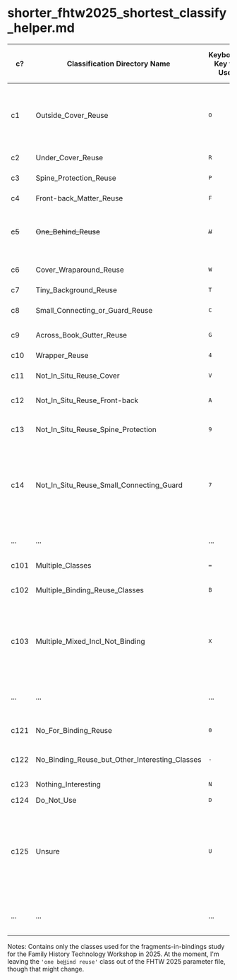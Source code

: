 # shorter_fhtw2025_shortest_classify_helper.md

| c? | Classification Directory Name | Keyboard Key to Use | File-ending Three Letters | Any Mnemonic Explanation | Shows Up As |
|------|---|---|---|---|---|
| c1   | Outside_Cover_Reuse | <kbd>O</kbd> | <code>orc</code> | Don't want to confuse optical character recognition, so <ins>o</ins>utside <ins>r</ins>euse <ins>c</ins>over | <ins>O</ins>utside cover reuse |
| c2   | Under_Cover_Reuse | <kbd>R</kbd> | <code>ucr</code> | Initialism | unde<ins>R</ins> cove<ins>R</ins> <ins>R</ins>euse |
| c3   | Spine_Protection_Reuse | <kbd>P</kbd> | <code>spr</code> | Initialism | s<ins>P</ins>ine <ins>P</ins>rotection_reuse |
| c4   | Front-back_Matter_Reuse | <kbd>F</kbd> | <code>fmr</code> | <ins>f</ins>ront <ins>m</ins>atter <ins>r</ins>euse | <ins>F</ins>ront-back matter reuse |
| <strike>c5</strike>   | <strike>One_Behind_Reuse</strike> | <strike>_<kbd>H</kbd>_</strike> | <strike><code>obr</code></strike> | <strike>Initialism</strike> | TRYING WITHOUT THIS FOR FHTW 2025 <strike>one be<ins>H</ins>ind reuse</strike> |
| c6   | Cover_Wraparound_Reuse | <kbd>W</kbd> | <code>cwa</code> | <ins>c</ins>over <ins>w</ins>rap<ins>a</ins>round | cover <ins>W</ins>raparound reuse |
| c7   | Tiny_Background_Reuse | <kbd>T</kbd> | <code>tbr</code> | Initialism |  |
| c8   | Small_Connecting_or_Guard_Reuse | <kbd>C</kbd> | <code>scg</code> | <ins>s</ins>mall <ins>c</ins>onnecting or <ins>g</ins>uard  | small <ins>C</ins>onnecting or guard reuse |
| c9   | Across_Book_Gutter_Reuse | <kbd>G</kbd> | <code>abg</code> | <ins>a</ins>cross <ins>b<ins>ook <ins>g</ins>utter | across book <ins>G</ins>utter reuse |
| c10  | Wrapper_Reuse | <kbd>4</kbd> | <code>wpr</code> | <ins>w</ins>ra<ins>p</ins>per | wrapper reuse (<ins>4</ins>) |
| c11  | Not_In_Situ_Reuse_Cover | <kbd>V</kbd> | <code>nsc</code> | <ins>n</ins>ot in <ins>s</ins>itu reuse <ins>c</ins>over |  |
| c12  | Not_In_Situ_Reuse_Front-back | <kbd>A</kbd> | <code>nsf</code> | <ins>n</ins>ot in <ins>s</ins>itu reuse <ins>f</ins>ront-back |  |
| c13  | Not_In_Situ_Reuse_Spine_Protection | <kbd>9</kbd> | <code>nsp</code> | <ins>n</ins>ot in <ins>s</ins>itu reuse <ins>(s)p</ins>ine |  |
| c14  | Not_In_Situ_Reuse_Small_Connecting_Guard | <kbd>7</kbd> | <code>nst</code> | <ins>n</ins>ot in <ins>s</ins>itu reuse <ins>s</ins>mall connecting like <ins>(s)t</ins>rap; 7 in like a backwards gamma -> G sound -> <ins>Guard</ins> |  |
| ...  | ... | ... | ... | Perhaps more, one day | ... |
| c101 | Multiple_Classes | <kbd>=</kbd> | <code>mcl</code> | <ins>m</ins>ultiple <ins>cl</ins>asses | multiple classes (<ins>=</ins>) |
| c102 | Multiple_Binding_Reuse_Classes | <kbd>B</kbd> | <code>mbr</code> | <ins>m</ins>ultiple <ins>b</ins>inding <ins>r</ins>euse | multiple <ins>B</ins>inding reuse classes |
| c103 | Multiple_Mixed_Incl_Not_Binding | <kbd>X</kbd> | <code>mmx</code> | <ins>m</ins>ultiple <ins>m</ins>i<ins>x</ins>ed (the <ins>x</ins> can help you think of not binding; the word, binding, x-ed out) | multiple mi<ins>x</ins>ed incl not binding |
| ...  | ... | ... | ... | Maybe multiple more, but idk. | ... |
| c121 | No_For_Binding_Reuse | <kbd>0</kbd> | <code>nbr</code> | <ins>n</ins>o for <ins>b</ins>inding <ins>r</ins>euse | n<ins>0</ins> for binding reuse (<ins>0</ins>) |
| c122 | No_Binding_Reuse_but_Other_Interesting_Classes | <kbd>-</kbd> | <code>oic</code> | <ins>o</ins>ther <ins>i</ins>nteresting <ins>c</ins>lasses | other interesting classes (<ins>-</ins>) |
| c123 | Nothing_Interesting | <kbd>N</kbd> | <code>noi</code> | <ins>n</ins>othing <ins>o</ins>f <ins>i</ins>nterest | <ins>N</ins>othi<ins>N</ins>g i<ins>N</ins>teresti<ins>N</ins>g |
| c124 | Do_Not_Use | <kbd>D</kbd> | <code>dnu</code> | Initialism | <ins>D</ins>o not use |
| c125 | Unsure | <kbd>U</kbd> |  | no addition is given, so that when someone else checks the image, they can classify it however is needed | <ins>U</ins>ns<ins>U</ins>re |
| ...  | ... | ... | ... | Likely not many (or none) after this. | ... |

Notes: Contains only the classes used for the fragments-in-bindings study for the Family History Technology Workshop in 2025. At the moment, I'm leaving the <code>'one be<ins>H</ins>ind reuse'</code> class out of the FHTW 2025 parameter file, though that might change.